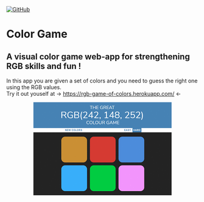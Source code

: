
[![GitHub](https://img.shields.io/github/license/mashape/apistatus.svg)](https://opensource.org/licenses/MIT)
# Color Game
## A visual color game web-app for strengthening RGB skills and fun ! 
In this app you are given a set of colors and you need to guess the right one using the RGB values.<br>
Try it out youself at → https://rgb-game-of-colors.herokuapp.com/ ← 

<p align="center">
  <img src="https://github.com/abhishekmaity/color-game/blob/master/demo.gif">
</p>

